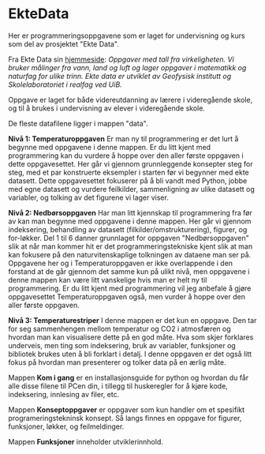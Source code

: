 # EkteData
Her er programmeringsoppgavene som er laget for undervisning og kurs som del av prosjektet "Ekte Data".

Fra Ekte Data sin [hjemmeside](https://ektedata.uib.no/):
*Oppgaver med tall fra virkeligheten. Vi bruker målinger fra vann, land og luft og lager oppgaver i matematikk og naturfag for ulike trinn. Ekte data er utviklet av Geofysisk institutt og Skolelaboratoriet i realfag ved UiB.*

Oppgave er laget for både videreutdanning av lærere i videregående skole, og til å brukes i undervisning av elever i videregående skole.  

De fleste datafilene ligger i mappen "data". 


**Nivå 1: Temperaturoppgaven**
Er man ny til programmering er det lurt å begynne med oppgavene i denne mappen. Er du litt kjent med programmering kan du vurdere å hoppe over den aller første oppgaven i dette oppgavesettet. Her går vi gjennom grunnleggende konsepter steg for steg, med et par konstruerte eksempler i starten før vi begynner med ekte datasett. Dette oppgavesettet fokuserer på å bli vandt med Python, jobbe med egne datasett og vurdere feilkilder, sammenligning av ulike datasett og variabler, og tolking av det figurene vi lager viser. 

**Nivå 2: Nedbørsoppgaven**
Har man litt kjennskap til programmering fra før av kan man begynne med oppgavene i denne mappen. Her går vi gjennom indeksering, behandling av datasett (filkilder/omstrukturering), figurer, og for-løkker. Del 1 til 6 danner grunnlaget for oppgaven "Nedbørsoppgaven" slik at når man kommer hit er det programmeringstekniske kjent slik at man kan fokusere på den naturvitenskaplige tolkningen av dataene man ser på. 
Oppgavene her og i Temperaturoppgaven er ikke overlappende i den forstand at de går gjennom det samme kun på ulikt nivå, men oppgavene i denne mappen kan være litt vanskelige hvis man er helt ny til programmering. Er du litt kjent med programmering vil jeg anbefale å gjøre oppgavesettet Temperaturoppgaven også, men vurder å hoppe over den aller første oppgaven. 

**Nivå 3: Temperaturestriper**
I denne mappen er det kun en oppgave. Den tar for seg sammenhengen mellom temperatur og CO2 i atmosfæren og hvordan man kan visualisere dette på en god måte. Hva som skjer forklares underveis, men ting som indeksering, bruk av variabler, funksjoner og bibliotek brukes uten å bli forklart i detalj. I denne oppgaven er det også litt fokus på hvordan man presenterer og tolker data på en ærlig måte. 

Mappen **Kom i gang** er en installasjonsguide for python og hvordan du får alle disse filene til PCen din, i tillegg til huskeregler for å kjøre kode, indeksering, innlesing av filer, etc. 

Mappen **Konseptoppgaver** er oppgaver som kun handler om et spesifikt programeringstekninsk konsept. Så langs finnes en oppgave for figurer, funksjoner, løkker, og feilmeldinger. 

Mappen **Funksjoner** inneholder utviklerinnhold. 